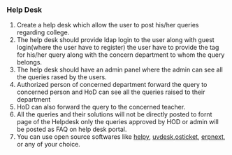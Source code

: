 ### Help Desk

1. Create a help desk which allow the user to post his/her queries regarding college. 
2. The help desk should provide ldap login to the user along with guest login(where the user have to register) the user have to provide the tag for his/her query along with the concern department to whom the query belongs. 
3. The help desk should have an admin panel where the admin can see all the queries rased by the users. 
4. Authorized person of concerned department forward the query to concerned person and HoD can see all the queries raised to their department 
5. HoD  can also forward the query to the concerned teacher. 
6. All the queries and their solutions will not be directly posted to fornt page of  the Helpdesk only the queries approved by HOD or admin will be posted as FAQ on help desk portal. 
7. You can use open source  softwares like  [helpy](helpy.io), [uvdesk](https://www.uvdesk.com/en/),[osticket](https://osticket.com), [erpnext](https://github.com/frappe/erpnext), or any of your choice.

